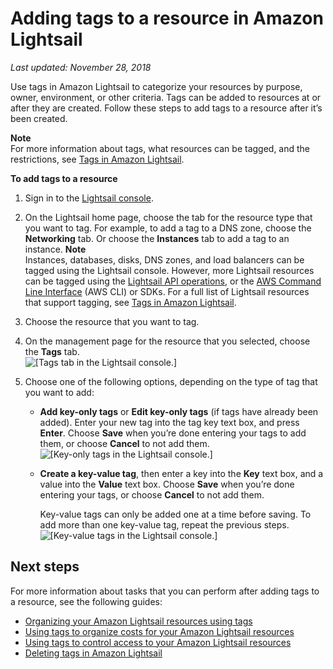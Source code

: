 # Adding tags to a resource in Amazon Lightsail<a name="amazon-lightsail-adding-tags-to-a-resource"></a>

 *Last updated: November 28, 2018* 

Use tags in Amazon Lightsail to categorize your resources by purpose, owner, environment, or other criteria\. Tags can be added to resources at or after they are created\. Follow these steps to add tags to a resource after it’s been created\.

**Note**  
For more information about tags, what resources can be tagged, and the restrictions, see [Tags in Amazon Lightsail](amazon-lightsail-tags.md)\.

**To add tags to a resource**

1. Sign in to the [Lightsail console](https://lightsail.aws.amazon.com/)\.

1. On the Lightsail home page, choose the tab for the resource type that you want to tag\. For example, to add a tag to a DNS zone, choose the **Networking** tab\. Or choose the **Instances** tab to add a tag to an instance\.
**Note**  
Instances, databases, disks, DNS zones, and load balancers can be tagged using the Lightsail console\. However, more Lightsail resources can be tagged using the [Lightsail API operations](https://docs.aws.amazon.com/lightsail/2016-11-28/api-reference/Welcome.html), or the [AWS Command Line Interface](https://docs.aws.amazon.com/cli/latest/reference/lightsail/) \(AWS CLI\) or SDKs\. For a full list of Lightsail resources that support tagging, see [Tags in Amazon Lightsail](amazon-lightsail-tags.md)\.

1. Choose the resource that you want to tag\.

1. On the management page for the resource that you selected, choose the **Tags** tab\.  
![\[Tags tab in the Lightsail console.\]](https://d9yljz1nd5001.cloudfront.net/en_us/a825044edce3b3cf14c8cdbea7367d2e/images/amazon-lightsail-tags-tab.png)

1. Choose one of the following options, depending on the type of tag that you want to add:
   + **Add key\-only tags** or **Edit key\-only tags** \(if tags have already been added\)\. Enter your new tag into the tag key text box, and press **Enter**\. Choose **Save** when you’re done entering your tags to add them, or choose **Cancel** to not add them\.  
![\[Key-only tags in the Lightsail console.\]](https://d9yljz1nd5001.cloudfront.net/en_us/a825044edce3b3cf14c8cdbea7367d2e/images/amazon-lightsail-key-only-tags.png)
   + **Create a key\-value tag**, then enter a key into the **Key** text box, and a value into the **Value** text box\. Choose **Save** when you’re done entering your tags, or choose **Cancel** to not add them\.

     Key\-value tags can only be added one at a time before saving\. To add more than one key\-value tag, repeat the previous steps\.  
![\[Key-value tags in the Lightsail console.\]](https://d9yljz1nd5001.cloudfront.net/en_us/a825044edce3b3cf14c8cdbea7367d2e/images/amazon-lightsail-key-value-tag.png)

## Next steps<a name="adding-tags-to-a-resource-next-steps"></a>

For more information about tasks that you can perform after adding tags to a resource, see the following guides:
+ [Organizing your Amazon Lightsail resources using tags](amazon-lightsail-organizing-resources-using-tags.md)
+ [Using tags to organize costs for your Amazon Lightsail resources](amazon-lightsail-organizing-costs-using-tags.md)
+ [Using tags to control access to your Amazon Lightsail resources](amazon-lightsail-controlling-access-using-tags.md)
+ [Deleting tags in Amazon Lightsail](amazon-lightsail-deleting-tags.md)